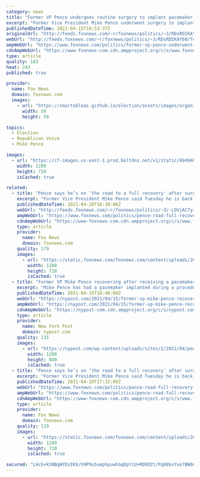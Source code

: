 ```yaml
---
category: news
title: "Former VP Pence undergoes routine surgery to implant pacemaker, office says"
excerpt: "Former Vice President Mike Pence underwent surgery to implant a pacemaker after experiencing a slow heart rate, his office disclosed on Thursday."
publishedDateTime: 2021-04-15T18:53:37Z
originalUrl: "http://feeds.foxnews.com/~r/foxnews/politics/~3/RDsRDIKAY60/former-vp-pence-underwent-heart-surgery-to-implant-pacemaker-office-says"
webUrl: "http://feeds.foxnews.com/~r/foxnews/politics/~3/RDsRDIKAY60/former-vp-pence-underwent-heart-surgery-to-implant-pacemaker-office-says"
ampWebUrl: "https://www.foxnews.com/politics/former-vp-pence-underwent-heart-surgery-to-implant-pacemaker-office-says.amp"
cdnAmpWebUrl: "https://www-foxnews-com.cdn.ampproject.org/c/s/www.foxnews.com/politics/former-vp-pence-underwent-heart-surgery-to-implant-pacemaker-office-says.amp"
type: article
quality: 183
heat: 243
published: true

provider:
  name: Fox News
  domain: foxnews.com
  images:
    - url: "https://smartableai.github.io/election/assets/images/organizations/foxnews.com-50x50.jpg"
      width: 50
      height: 50

topics:
  - Election
  - Republican Voice
  - Mike Pence

images:
  - url: "https://cf-images.us-east-1.prod.boltdns.net/v1/static/694940094001/923f386d-3ccc-41f9-9133-8ebc9a94f111/7d90a6ea-b0e5-42f8-b867-367f1b07e616/1280x720/match/image.jpg"
    width: 1280
    height: 720
    isCached: true

related:
  - title: "Pence says he’s on ‘the road to a full recovery' after surgery to implant pacemaker"
    excerpt: "Former Vice President Mike Pence said Tuesday he is back to work and “on the road to a full recovery” after undergoing surgery to install a pacemaker last week. "
    publishedDateTime: 2021-04-20T16:38:06Z
    webUrl: "http://feeds.foxnews.com/~r/foxnews/politics/~3/-LOVjAC7yJs/pence-road-full-recovery-surgery-pacemaker"
    ampWebUrl: "https://www.foxnews.com/politics/pence-road-full-recovery-surgery-pacemaker.amp"
    cdnAmpWebUrl: "https://www-foxnews-com.cdn.ampproject.org/c/s/www.foxnews.com/politics/pence-road-full-recovery-surgery-pacemaker.amp"
    type: article
    provider:
      name: Fox News
      domain: foxnews.com
    quality: 179
    images:
      - url: "https://static.foxnews.com/foxnews.com/content/uploads/2021/04/AP21097690336484.jpg"
        width: 1280
        height: 720
        isCached: true
  - title: "Former VP Mike Pence recovering after receiving a pacemaker"
    excerpt: "Mike Pence has had a pacemaker implanted during a procedure in Indiana, the former VP’s office announced Thursday. “I am grateful for the swift professionalism and care of the outstanding doctors, nurses and staff at Inova Heart and Vascular Institute,"
    publishedDateTime: 2021-04-15T18:48:00Z
    webUrl: "https://nypost.com/2021/04/15/former-vp-mike-pence-recovering-after-receiving-a-pacemaker/"
    ampWebUrl: "https://nypost.com/2021/04/15/former-vp-mike-pence-recovering-after-receiving-a-pacemaker/amp/"
    cdnAmpWebUrl: "https://nypost-com.cdn.ampproject.org/c/s/nypost.com/2021/04/15/former-vp-mike-pence-recovering-after-receiving-a-pacemaker/amp/"
    type: article
    provider:
      name: New York Post
      domain: nypost.com
    quality: 135
    images:
      - url: "https://nypost.com/wp-content/uploads/sites/2/2021/04/pence.jpg?quality=90&strip=all&w=1200"
        width: 1200
        height: 800
        isCached: true
  - title: "Pence says he’s on ‘the road to a full recovery' after surgery to implant pacemaker"
    excerpt: "Former Vice President Mike Pence said Tuesday he is back to work and “on the road to a full recovery” after undergoing surgery to install a pacemaker last week."
    publishedDateTime: 2021-04-20T17:32:00Z
    webUrl: "https://www.foxnews.com/politics/pence-road-full-recovery-surgery-pacemaker"
    ampWebUrl: "https://www.foxnews.com/politics/pence-road-full-recovery-surgery-pacemaker.amp"
    cdnAmpWebUrl: "https://www-foxnews-com.cdn.ampproject.org/c/s/www.foxnews.com/politics/pence-road-full-recovery-surgery-pacemaker.amp"
    type: article
    provider:
      name: Fox News
      domain: foxnews.com
    quality: 129
    images:
      - url: "https://static.foxnews.com/foxnews.com/content/uploads/2021/04/AP21097690336484.jpg"
        width: 1280
        height: 720
        isCached: true

secured: "LHcb+kSNBqWYDsIKb/h9P9u5umphpuwhGqDpYiU+MQ9OZt/Pq08bsYxo7BW0u2gJEdPkQuewv1bbHrf8mLhPGStk2L/S6qlItFSmcPN+ALUKzxitmetfDxWK8sy5nz7VTnWzvbaUsKImOxUWbz3ceIgpOEQS6yc46FCOFwcNc2AoLCJ0i9ZHtLdj9+YRzMMD70mDkrL3AKEvwQLAOyDTTs5GkoJG+dXUCny+TXSnU6JFE3HLJ/DblAj3qJX6IHNlCb6SZ5FpWr4ugzqH36GX98TNG09DB82kG5W/vqswvuNrrpwMYVx9pd+EKGt/NUm5k0eUHgn0vLJa3LC+pUeFR2AMZuAsbnRKT/SfzC/N4+o=;Jm7FNVmGz64jLsRl63AIfw=="
---
```


